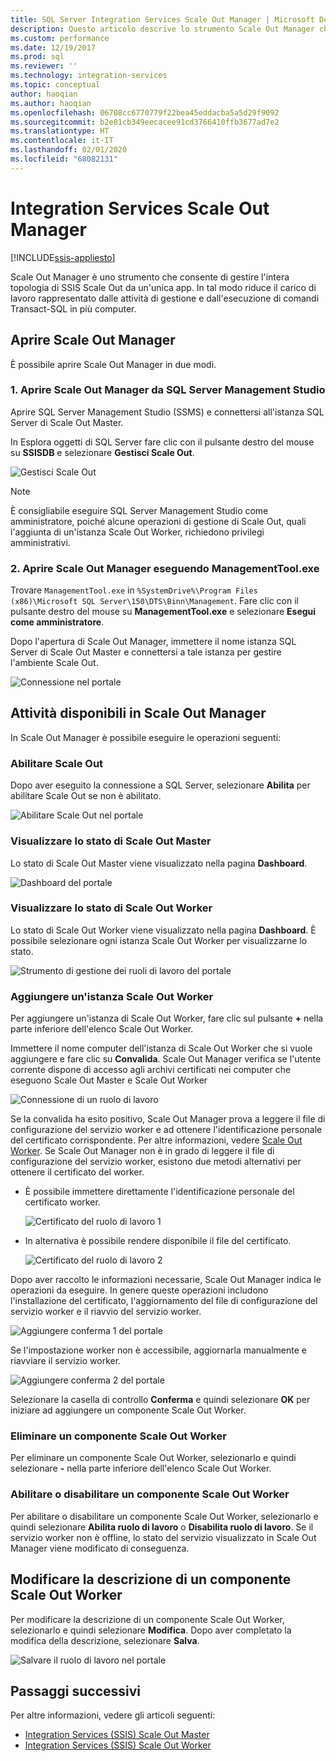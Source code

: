 ```yaml
---
title: SQL Server Integration Services Scale Out Manager | Microsoft Docs
description: Questo articolo descrive lo strumento Scale Out Manager che consente di gestire SSIS Scale Out
ms.custom: performance
ms.date: 12/19/2017
ms.prod: sql
ms.reviewer: ''
ms.technology: integration-services
ms.topic: conceptual
author: haoqian
ms.author: haoqian
ms.openlocfilehash: 06708cc6770779f22bea45eddacba5a5d29f9092
ms.sourcegitcommit: b2e81cb349eecacee91cd3766410ffb3677ad7e2
ms.translationtype: HT
ms.contentlocale: it-IT
ms.lasthandoff: 02/01/2020
ms.locfileid: "68082131"
---
```

# <a name="integration-services-scale-out-manager"></a>Integration Services Scale Out Manager

[!INCLUDE[ssis-appliesto](../../includes/ssis-appliesto-ssvrpluslinux-asdb-asdw-xxx.md)]



Scale Out Manager è uno strumento che consente di gestire l'intera topologia di SSIS Scale Out da un'unica app. In tal modo riduce il carico di lavoro rappresentato dalle attività di gestione e dall'esecuzione di comandi Transact-SQL in più computer.

## <a name="open-scale-out-manager"></a>Aprire Scale Out Manager

È possibile aprire Scale Out Manager in due modi.

### <a name="1-open-scale-out-manager-from-sql-server-management-studio"></a>1. Aprire Scale Out Manager da SQL Server Management Studio
Aprire SQL Server Management Studio (SSMS) e connettersi all'istanza SQL Server di Scale Out Master.

In Esplora oggetti di SQL Server fare clic con il pulsante destro del mouse su **SSISDB** e selezionare **Gestisci Scale Out**.

![Gestisci Scale Out](media/manage-scale-out.PNG)

> [!NOTE]
> È consigliabile eseguire SQL Server Management Studio come amministratore, poiché alcune operazioni di gestione di Scale Out, quali l'aggiunta di un'istanza Scale Out Worker, richiedono privilegi amministrativi.

### <a name="2-open-scale-out-manager-by-running-managementtoolexe"></a>2. Aprire Scale Out Manager eseguendo ManagementTool.exe

Trovare `ManagementTool.exe` in `%SystemDrive%\Program Files (x86)\Microsoft SQL Server\150\DTS\Binn\Management`. Fare clic con il pulsante destro del mouse su **ManagementTool.exe** e selezionare **Esegui come amministratore**. 

Dopo l'apertura di Scale Out Manager, immettere il nome istanza SQL Server di Scale Out Master e connettersi a tale istanza per gestire l'ambiente Scale Out.

![Connessione nel portale](media/portal-connect-new.png)

## <a name="tasks-available-in-scale-out-manager"></a>Attività disponibili in Scale Out Manager
In Scale Out Manager è possibile eseguire le operazioni seguenti:

### <a name="enable-scale-out"></a>Abilitare Scale Out
Dopo aver eseguito la connessione a SQL Server, selezionare **Abilita** per abilitare Scale Out se non è abilitato.

![Abilitare Scale Out nel portale](media/portal-enable-scale-out-new.PNG) 

### <a name="view-scale-out-master-status"></a>Visualizzare lo stato di Scale Out Master
Lo stato di Scale Out Master viene visualizzato nella pagina **Dashboard**.

![Dashboard del portale](media/portal-dashboard-new.PNG)

### <a name="view-scale-out-worker-status"></a>Visualizzare lo stato di Scale Out Worker
Lo stato di Scale Out Worker viene visualizzato nella pagina **Dashboard**. È possibile selezionare ogni istanza Scale Out Worker per visualizzarne lo stato.

![Strumento di gestione dei ruoli di lavoro del portale](media/portal-worker-manager-new.PNG)

### <a name="add-a-scale-out-worker"></a>Aggiungere un'istanza Scale Out Worker
Per aggiungere un'istanza di Scale Out Worker, fare clic sul pulsante **+** nella parte inferiore dell'elenco Scale Out Worker. 

Immettere il nome computer dell'istanza di Scale Out Worker che si vuole aggiungere e fare clic su **Convalida**. Scale Out Manager verifica se l'utente corrente dispone di accesso agli archivi certificati nei computer che eseguono Scale Out Master e Scale Out Worker

![Connessione di un ruolo di lavoro](media/connect-worker-new.PNG)

Se la convalida ha esito positivo, Scale Out Manager prova a leggere il file di configurazione del servizio worker e ad ottenere l'identificazione personale del certificato corrispondente. Per altre informazioni, vedere [Scale Out Worker](integration-services-ssis-scale-out-worker.md). Se Scale Out Manager non è in grado di leggere il file di configurazione del servizio worker, esistono due metodi alternativi per ottenere il certificato del worker. 

- È possibile immettere direttamente l'identificazione personale del certificato worker.

    ![Certificato del ruolo di lavoro 1](media/portal-cert1-new.PNG)

- In alternativa è possibile rendere disponibile il file del certificato.

    ![Certificato del ruolo di lavoro 2](media/portal-cert2-new.PNG)

Dopo aver raccolto le informazioni necessarie, Scale Out Manager indica le operazioni da eseguire. In genere queste operazioni includono l'installazione del certificato, l'aggiornamento del file di configurazione del servizio worker e il riavvio del servizio worker.

![Aggiungere conferma 1 del portale](media/portal-add-confirm1-new.PNG)

Se l'impostazione worker non è accessibile, aggiornarla manualmente e riavviare il servizio worker.

![Aggiungere conferma 2 del portale](media/portal-add-confirm2-new.PNG)

Selezionare la casella di controllo **Conferma** e quindi selezionare **OK** per iniziare ad aggiungere un componente Scale Out Worker.

### <a name="delete-a-scale-out-worker"></a>Eliminare un componente Scale Out Worker
Per eliminare un componente Scale Out Worker, selezionarlo e quindi selezionare **-** nella parte inferiore dell'elenco Scale Out Worker.

### <a name="enable-or-disable-a-scale-out-worker"></a>Abilitare o disabilitare un componente Scale Out Worker
Per abilitare o disabilitare un componente Scale Out Worker, selezionarlo e quindi selezionare **Abilita ruolo di lavoro** o **Disabilita ruolo di lavoro**. Se il servizio worker non è offline, lo stato del servizio visualizzato in Scale Out Manager viene modificato di conseguenza.

## <a name="edit-a-scale-out-worker-description"></a>Modificare la descrizione di un componente Scale Out Worker
Per modificare la descrizione di un componente Scale Out Worker, selezionarlo e quindi selezionare **Modifica**. Dopo aver completato la modifica della descrizione, selezionare **Salva**.

![Salvare il ruolo di lavoro nel portale](media/portal-save-worker-new.PNG)

## <a name="next-steps"></a>Passaggi successivi
Per altre informazioni, vedere gli articoli seguenti:
-   [Integration Services (SSIS) Scale Out Master](integration-services-ssis-scale-out-master.md)
-   [Integration Services (SSIS) Scale Out Worker](integration-services-ssis-scale-out-worker.md)
